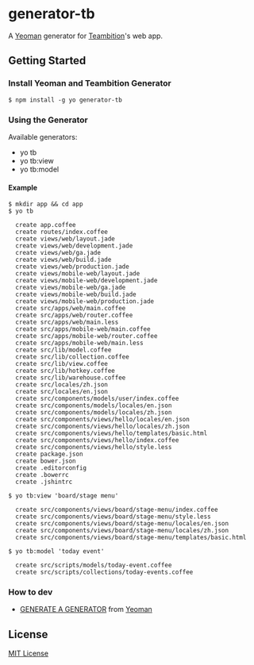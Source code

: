 # generator-tb

A [Yeoman](http://yeoman.io) generator for [Teambition](https://teambition.com)'s web app.


## Getting Started

### Install Yeoman and Teambition Generator

```
$ npm install -g yo generator-tb
```

### Using the Generator

Available generators:

- yo tb
- yo tb:view
- yo tb:model

#### Example

```
$ mkdir app && cd app
$ yo tb

  create app.coffee
  create routes/index.coffee
  create views/web/layout.jade
  create views/web/development.jade
  create views/web/ga.jade
  create views/web/build.jade
  create views/web/production.jade
  create views/mobile-web/layout.jade
  create views/mobile-web/development.jade
  create views/mobile-web/ga.jade
  create views/mobile-web/build.jade
  create views/mobile-web/production.jade
  create src/apps/web/main.coffee
  create src/apps/web/router.coffee
  create src/apps/web/main.less
  create src/apps/mobile-web/main.coffee
  create src/apps/mobile-web/router.coffee
  create src/apps/mobile-web/main.less
  create src/lib/model.coffee
  create src/lib/collection.coffee
  create src/lib/view.coffee
  create src/lib/hotkey.coffee
  create src/lib/warehouse.coffee
  create src/locales/zh.json
  create src/locales/en.json
  create src/components/models/user/index.coffee
  create src/components/models/locales/en.json
  create src/components/models/locales/zh.json
  create src/components/views/hello/locales/en.json
  create src/components/views/hello/locales/zh.json
  create src/components/views/hello/templates/basic.html
  create src/components/views/hello/index.coffee
  create src/components/views/hello/style.less
  create package.json
  create bower.json
  create .editorconfig
  create .bowerrc
  create .jshintrc
```

```
$ yo tb:view 'board/stage menu'

  create src/components/views/board/stage-menu/index.coffee
  create src/components/views/board/stage-menu/style.less
  create src/components/views/board/stage-menu/locales/en.json
  create src/components/views/board/stage-menu/locales/zh.json
  create src/components/views/board/stage-menu/templates/basic.html
```

```
$ yo tb:model 'today event'

  create src/scripts/models/today-event.coffee
  create src/scripts/collections/today-events.coffee
```

### How to dev

- [GENERATE A GENERATOR](http://yeoman.io/generators.html) from [Yeoman](http://yeoman.io)

## License

[MIT License](http://en.wikipedia.org/wiki/MIT_License)
